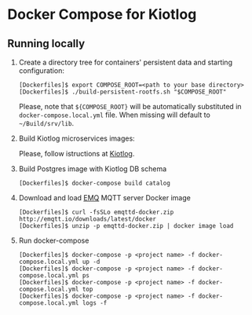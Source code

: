 # Docker Compose for Kiotlog

## Running locally

1.  Create a directory tree for containers' persistent data and starting configuration:

        [Dockerfiles]$ export COMPOSE_ROOT=<path to your base directory>
        [Dockerfiles]$ ./build-persistent-rootfs.sh "$COMPOSE_ROOT"

    Please, note that `${COMPOSE_ROOT}` will be automatically substituted in `docker-compose.local.yml` file. When missing will default to `~/Build/srv/lib`.

2.  Build Kiotlog microservices images:

    Please, follow istructions at [Kiotlog](https://github.com/kiotlog/kiotlog).

3.  Build Postgres image with Kiotlog DB schema

        [Dockerfiles]$ docker-compose build catalog

4.  Download and load [EMQ](http://emqtt.io) MQTT server Docker image

        [Dockerfiles]$ curl -fsSLo emqttd-docker.zip http://emqtt.io/downloads/latest/docker
        [Dockerfiles]$ unzip -p emqttd-docker.zip | docker image load

5.  Run docker-compose

        [Dockerfiles]$ docker-compose -p <project name> -f docker-compose.local.yml up -d
        [Dockerfiles]$ docker-compose -p <project name> -f docker-compose.local.yml ps
        [Dockerfiles]$ docker-compose -p <project name> -f docker-compose.local.yml top
        [Dockerfiles]$ docker-compose -p <project name> -f docker-compose.local.yml logs -f
